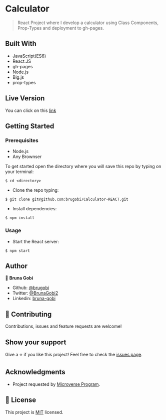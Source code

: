 # Calculator
 
> React Project where I develop a calculator using Class Components, Prop-Types and deployment to gh-pages.

<!-- ![home_page](./assets/images/home.png)

![home_page](./assets/images/projects.png)

![home_page](./assets/images/about.png) -->


## Built With

- JavaScript(ES6)
- React.JS
- gh-pages
- Node.js
- Big.js
- prop-types

## Live Version

You can click on this [link](https://brugobi.github.io/Calculator-REACT/)

## Getting Started

### Prerequisites

- Node.js
- Any Brownser

To get started open the directory where you will save this repo by typing on your terminal:

```
$ cd <directory>
```

- Clone the repo typing:

```
$ git clone git@github.com:brugobi/Calculator-REACT.git
```
- Install dependencies:

```
$ npm install
```

### Usage

- Start the React server:

```
$ npm start
```

## Author

👤 **Bruna Gobi**

- Github: [@brugobi](https://github.com/brugobi)
- Twitter: [@BrunaGobi2](https://twitter.com/BrunaGobi2)
- Linkedin: [bruna-gobi](https://www.linkedin.com/in/bruna-gobi/)

## 🤝 Contributing

Contributions, issues and feature requests are welcome!

## Show your support

Give a ⭐️ if you like this project!
Feel free to check the [issues page](issues/).

## Acknowledgments

- Project requested by [Microverse Program](https://www.microverse.org/).

## 📝 License

This project is [MIT](lic.url) licensed.
